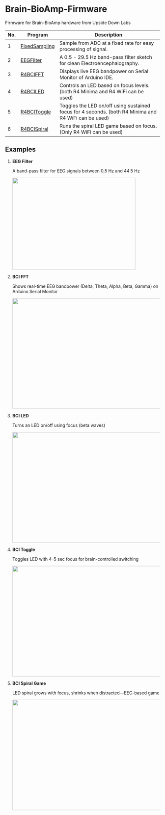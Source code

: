 # Brain-BioAmp-Firmware
Firmware for Brain-BioAmp hardware from Upside Down Labs

| No. | Program| Description |
| ---- | ---- | ---- |
|1 | [FixedSampling](1_Fixed_Sampling)| Sample from ADC at a fixed rate for easy processing of signal.|
|2 | [EEGFilter](2_EEG_Filter)| A 0.5 - 29.5 Hz band-pass filter sketch for clean Electroencephalography.|
|3 | [R4BCIFFT](3_BCI_FFT)| Displays live EEG bandpower on Serial Monitor of Arduino IDE.|
|4 | [R4BCILED](4_BCI_LED)| Controls an LED based on focus levels. (both R4 Minima and R4 WiFi can be used)|
|5 | [R4BCIToggle](5_BCI_Toggle)| Toggles the LED on/off using sustained focus for 4 seconds. (both R4 Minima and R4 WiFi can be used)|
|6 | [R4BCISpiral](6_BCI_Spiral)| Runs the spiral LED game based on focus. (Only R4 WiFi can be used)

## Examples

1. **EEG Filter**

    A band-pass filter for EEG signals between 0,5 Hz and 44.5 Hz 

    <img src="2_EEGFilter/EEG_Filter.png" height="300" width="400">

2. **BCI FFT**

    Shows real-time EEG bandpower (Delta, Theta, Alpha, Beta, Gamma) on Arduino Serial Monitor

    <img src="3_R4BCIFFT/BCI_FFT.png" height="360" width="640">

3. **BCI LED**

    Turns an LED on/off using focus (beta waves)

    <img src="4_R4BCILED/BCI_LED.jpg" height="360" width="640">

4. **BCI Toggle**

    Toggles LED with 4–5 sec focus for brain-controlled switching

    <img src="5_R4BCIToggle/BCI_Toggle.jpg" height="360" width="640">

5. **BCI Spiral Game**

    LED spiral grows with focus, shrinks when distracted—EEG-based game 

    <img src="6_R4BCISpiral/BCI_Spiral.jpg" height="360" width="640">